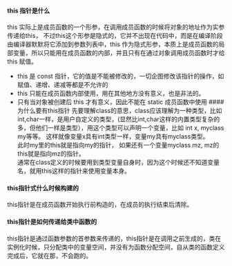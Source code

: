 #### this 指针是什么
this 实际上是成员函数的一个形参，在调用成员函数的时候将对象的地址作为实参传递给this， 不过this这个形参是隐式的，它并不出现在代码中，而是在编译阶段由编译器默默将它添加到参数列表中，this 作为隐式形参，本质上是成员函数的局部变量，所以只能用在成员函数的内部，并且只有在通过对象调用成员函数时才给 this 赋值。

* this 是 const 指针，它的值是不能被修改的，一切企图修改该指针的操作，如赋值、递增、递减等都是不允许的
* this 只能在成员函数内部使用，用在其他地方没有意义，也是非法的。
* 只有当对象被创建后 this 才有意义，因此不能在 static 成员函数中使用
####为什么要有this指针
先要理解class的意思，class应该理解为一种类型，比如int,char一样，是用户自定义的类型，(显然比int,char这样的内置类型复杂的多，但他们一样是类型），用这个类型可以声明一个变量，比如 int x,  myclass my等等。 这样就像变量x具有int类型一样，变量my具有myclass类型。  
此时my里的this就是指向my的指针， 如果还有一个变量myclass mz, mz的this就是指向mz的指针。   
通常在class定义的时候要用到类型变量自身时，因为这个时候还不知道变量名，就用this这样的指针来使用变量本身。

#### this指针式什么时候构建的
this指针是在成员函数开始执行前构造的，在成员的执行结束后清除。
#### this指针是如何传递给类中函数的
this指针是通过函数参数的首参数来传递的，this指针是在调用之前生成的，类在实例化时候，只分配类中的变量空间，并没有为函数分配空间，自从类的函数定义完成后，它就在那，不会跑的。
